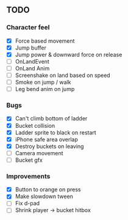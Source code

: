 ## TODO

### Character feel
- [x] Force based movement
- [x] Jump buffer
- [x] Jump power & downward force on release
- [ ] OnLandEvent
- [ ] OnLand Anim
- [ ] Screenshake on land based on speed
- [ ] Smoke on jump / walk
- [ ] Leg bend anim on jump

### Bugs
- [X] Can't climb bottom of ladder
- [x] Bucket collision
- [x] Ladder sprite to black on restart
- [x] iPhone safe area overlap
- [x] Destroy buckets on leaving
- [ ] Camera movement
- [ ] Bucket gfx

### Improvements
- [x] Button to orange on press
- [X] Make slowdown tween
- [ ] Fix d-pad
- [ ] Shrink player -> bucket hitbox
